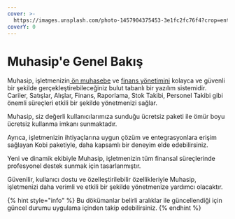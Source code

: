 ```yaml
---
cover: >-
  https://images.unsplash.com/photo-1457904375453-3e1fc2fc76f4?crop=entropy&cs=srgb&fm=jpg&ixid=M3wxOTcwMjR8MHwxfHNlYXJjaHwxMHx8YWNjb3VudGluZ3xlbnwwfHx8fDE3NDIxNTI1MDB8MA&ixlib=rb-4.0.3&q=85
coverY: 0
---
```


# Muhasip'e Genel Bakış

Muhasip, işletmenizin[ ön muhasebe](https://www.muhasip.com.tr) ve [finans yönetimini](hhtps://www.muhasip.com.tr) kolayca ve güvenli bir şekilde gerçekleştirebileceğiniz bulut tabanlı bir yazılım sistemidir. Cariler, Satışlar, Alışlar, Finans, Raporlama, Stok Takibi, Personel Takibi gibi önemli süreçleri etkili bir şekilde yönetmenizi sağlar.

Muhasip, siz değerli kullanıcılarımıza sunduğu ücretsiz paketi ile ömür boyu ücretsiz kullanma imkanı sunmaktadır.

Ayrıca, işletmenizin ihtiyaçlarına uygun çözüm ve entegrasyonlara erişim sağlayan Kobi paketiyle, daha kapsamlı bir deneyim elde edebilirsiniz.

Yeni ve dinamik ekibiyle Muhasip, işletmenizin tüm finansal süreçlerinde profesyonel destek sunmak için tasarlanmıştır.

Güvenilir, kullanıcı dostu ve özelleştirilebilir özellikleriyle Muhasip, işletmenizi daha verimli ve etkili bir şekilde yönetmenize yardımcı olacaktır.



{% hint style="info" %}
Bu dökümanlar belirli aralıklar ile güncellendiği için güncel durumu uygulama içinden takip edebilirsiniz.
{% endhint %}



